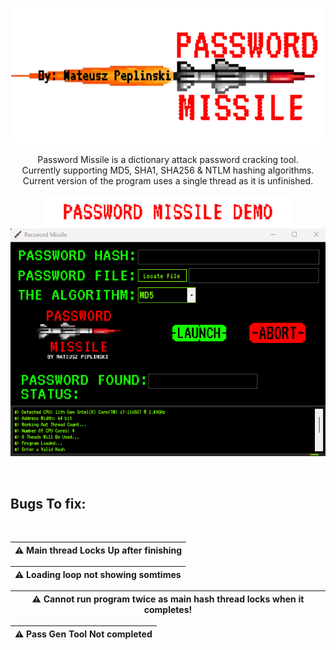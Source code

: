 
<p align="center">
  <img width="600" src="src/resources/graphicsResources/githubLogo.png" alt="mainIcon">
</p>
<p align="center">
  Password Missile is a dictionary attack password cracking tool. </br>
  Currently supporting MD5, SHA1, SHA256 & NTLM hashing algorithms. </br>
  Current version of the program uses a single thread as it is unfinished.
</p>
<p align="center">
<img width="400" src="src/resources/graphicsResources/githubText0.png" alt="demoTextt"> </br>
  <img width="600" src="src/resources/graphicsResources/passwordMissileDemo.gif" alt="mainScreenGIF">
</p>
</br>

## Bugs To fix:
</br>

| :warning: Main thread Locks Up after finishing  |
|-----------------------------------------|

| :warning: Loading loop not showing somtimes   |
|-----------------------------------------|

| :warning: Cannot run program twice as main hash thread locks when it completes!   |
|-----------------------------------------|

| :warning: Pass Gen Tool Not completed  |
|-----------------------------------------|
